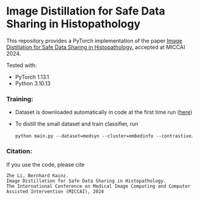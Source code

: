 # Image Distillation for Safe Data Sharing in Histopathology

This repository provides a PyTorch implementation of the paper [Image Distillation for Safe Data Sharing in Histopathology.](https://arxiv.org/abs/2406.13536) accepted at MICCAI 2024.

Tested with:

- PyTorch 1.13.1
- Python 3.10.13

### Training:
* Dataset is downloaded automatically in code at the first time run ([here](https://medmnist.com/))

* To distill the small dataset and train classifier, run 
  
  `python main.py --dataset=medsyn --cluster=embedinfo --contrastive`. 




### Citation:

If you use the code, please cite

    Zhe Li, Bernhard Kainz.
    Image Distillation for Safe Data Sharing in Histopathology.
    The International Conference on Medical Image Computing and Computer Assisted Intervention (MICCAI), 2024
    
